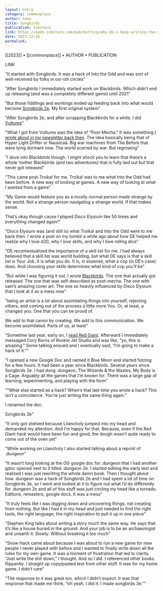```yaml
---
layout: entry
category: commonplace
author: Snow
title: Songbirds
publication: Substack
link: https://open.substack.com/pub/batts/p/why-do-i-keep-writing-the-same-game?r=90krt&utm_medium=ios&utm_campaign=post
date: 2023-12-26
permalink:
---
```


[[2023]] • [[commonplace]] • AUTHOR • PUBLICATION

LINK

"It started with Songbirds. It was a hack of Into the Odd and was sort of well-received by folks in osr-ish circles"

"After Songbirds I immediately started work on Blackbirds. Which didn’t end up releasing (and was a completely different game) until 2021"

"But those fiddlings and workings ended up feeding back into what would become [Songbirds 2e](https://johnbattle.itch.io/songbird). My first original system"

"After Songbirds 2e, and after scrapping Blackbirds for a while, I did [Vultures](https://johnbattle.itch.io/vultures)"

"What I got from Vultures was the idea of “Post-Mecha.” It was something [I wrote about in my newsletter back then](https://johnbattle.itch.io/batts1). The idea basically being that of Hyper Light Drifter or Nausicaä. Big war machines from The Before that were lying dormant now. The world scarred by war. But regrowing"

"I dove into Blackbirds though. I might shock you to learn that there’s a whole ‘nother Blackbirds (and two adventures) that is fully laid out but that never got released"

"This came post-Troika! for me. Troika! was to me what Into the Odd had been before. A new way of looking at games. A new way of looking at what *I wanted* from a game"

"My Game would feature you as a mostly normal person made strange by the world. Not a strange person navigating a strange world. If that makes sense.

That’s okay though cause I played Disco Elysium like 50 times and everything changed again!"

"Disco Elysium was (and still is) what Troika! and Into the Odd were to me back then. I wrote a post on my tumblr a while ago about how DE helped me realize why I love d20, why I love skills, and why I love rolling dice"

"DE recontextualized the importance of a skill list for me. I had always believed that a skill list was world building, but what DE says is that a skill list is Your Job. It is what you do. It is, in essense, what a cop (in DE’s case) does. And choosing your skills determines what kind of cop you’ll be"

"But while I was figuring it out, I wrote [Blackbirds](https://johnbattle.itch.io/blackbirds). The one that actually got released. The one that was self-described as post-mecha. The one with sam’s amazing cover art. The one so heavily influenced by Disco Elysium that I look at it as a mess now"

"being an artist is a lot about assimilating things into yourself, rejecting others, and coming out of the process a little more You. Or, at least, a changed you. One that you can be proud of.

We add to that canon by creating. We add to this communication. We become assimilated. Parts of us, at least"

"Sometime last year, early on, I [read Red Giant](https://nerves.games/2022/06/14/reviewing-red-giant/). Afterward I immediately messaged Cory Burns of Rookie Jet Studio and was like, “yo, this is amazing.” Some talking ensued and I eventually said, “I’m going to make a hack of it.”"

"I opened a new Google Doc and named it Blue Moon and started futzing for a few hours. It had been a year since Blackbirds. Several years since Songbirds 2e. I had dong .dungeon, The Wizards & the Wastes, My Body is a Cage. Arguably all the games that I’m known for. There was a large gap of learning, experimenting, and playing with the form"

"“What else started as a hack? When’s that last time you wrote a hack? This isn’t a coincidence. You’re just writing the same thing again.”

I renamed the doc.

Songbirds 3e"

"It only got shelved because Lilancholy jumped into my head and demanded my attention. And I’m happy for that. Because, even if the Red Giant hack would have been fun and good, the dough wasn’t quite ready to come out of the oven yet"

"While working on Lilancholy I also started talking about a reprint of .dungeon"

"It wasn’t long looking at the OG google doc for .dungeon that I had another gdoc opened next to it titled .dungeon 2e. I started editing the early text and realized I was just rewriting the whole damn book. Then I thought about how .dungeon was a hack of Songbirds 2e and I had spent a lot of time on Songbirds 3e, so I went and looked at it to figure out what I’d do differently for .dungeon 2e and all of this stuff was just circling my head like a tornado. Editions, remasters, google docs. It was a mess"

"It truly feels like I was digging down and uncovering things, not creating from nothing. But like I had it in my head and just needed to find the right tools, the right language, the right inspiration to pull it up in one piece"

"Stephen King talks about writing a story much the same way. He says that it’s like a house buried in the ground. And your job is to be an archaeologist and unearth it. Slowly. Without breaking it too much"

"Snow Hack came about because I was about to run a new game for new people I never played with before and I wanted to finally write down all the rules for my own game. It was a moment of frustration that led to clarity. “Just write the shit down,” I thought. And so I did. I referenced other books flippantly. I straight up copy/pasted text from other stuff. It was for my home game. I didn’t care"

"The response to it was great too, which I didn’t expect. It was that response that made me think, “oh yeah, I did it. I made songbirds 3e.”"
